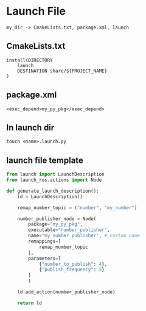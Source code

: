 # Launch File

```
my_dir -> CmakeLists.txt, package.xml, launch
```

## CmakeLists.txt

```
install(DIRECTORY
    launch
    DESTINATION share/${PROJECT_NAME}
)
```

## package.xml

```
<exec_depend>my_py_pkg</exec_depend>
```

## In launch dir

```
touch <name>.launch.py
```

## launch file template

```python
from launch import LaunchDescription
from launch_ros.actions import Node

def generate_launch_description():
    ld = LaunchDescription()

    remap_number_topic = ("number", "my_number")

    number_publisher_node = Node(
        package="my_py_pkg",
        executable="number_publisher",
        name="my_number_publisher", # custom name
        remappings=[
            remap_number_topic
        ],
        parameters=[
            {"number_to_publish": 4},
            {"publish_frequency": 5}
        ]
        )

    ld.add_action(number_publisher_node)

    return ld
```